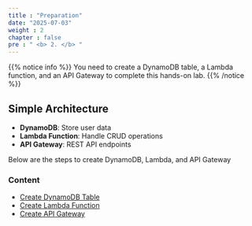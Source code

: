 ```yaml
---
title : "Preparation"
date: "2025-07-03" 
weight : 2 
chapter : false
pre : " <b> 2. </b> "
---
```


{{% notice info %}}
You need to create a DynamoDB table, a Lambda function, and an API Gateway to complete this hands-on lab.
{{% /notice %}}

## Simple Architecture
- **DynamoDB**: Store user data
- **Lambda Function**: Handle CRUD operations
- **API Gateway**: REST API endpoints

Below are the steps to create DynamoDB, Lambda, and API Gateway

### Content
  - [Create DynamoDB Table](2.1-createdynamodb/)
  - [Create Lambda Function](2.2-createlambda/)
  - [Create API Gateway](2.3-createapigateway/)
